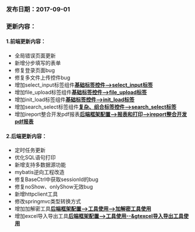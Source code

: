 ### 发布日期：2017-09-01

### 更新内容：

#### 1.前端更新内容：

* 全局错误页面更新
* 新增分步填写的表单
* 修复登录页面bug
* 修复多文件上传控件bug
* 增加select_input标签组件[**基础标签控件--&gt;select_input标签**](ji-ben-biao-dan-kong-jian/selectinput-biao-qian-3010-1-2.md)
* 增加file_upload标签组件[**基础标签控件--&gt;file_upload标签**](ji-ben-biao-dan-kong-jian/fileupload-biao-qian-3010-1-2.md)
* 增加init_load标签组件[**基础标签控件--&gt;init_load标签**](ji-ben-biao-dan-kong-jian/initload-biao-qian-3010-1-2.md)
* 增加search_select标签组件[**复杂、组合标签控件--&gt;search_select标签**](ji-ben-biao-dan-kong-jian/searchselect-biao-qian.md)
* 增加ireport整合开发pdf报表[**后端框架配置--&gt;报表和打印--&gt;ireport整合开发pdf报表**](kuang-jia-she-zhi/bao-biao-he-da-yin/ireportzheng-he-kai-fa-pdf-bao-biao/ireportshi-yong-shuo-ming.md)


#### 2.后端更新内容：

* 定时任务更新
* 优化SQL语句打印
* 新增支持多数据源功能
* mybatis逆向工程改造
* 修复BaseCtrl中获取sessionId的bug
* 修复noShow、onlyShow无效bug
* 新增httpclient工具
* 修改springmvc类型转换方式
* 增加加解密工具[**后端框架配置--&gt;工具使用--&gt;加解密工具使用**](kuang-jia-she-zhi/jia-jie-mi-gong-ju-shi-yong-3010-1-2.md)
* 增加excel导入导出工具[**后端框架配置--&gt;工具使用--&gtexcel导入导出工具使用**](kuang-jia-she-zhi/exceldao-ru-dao-chu-gong-ju-shi-yong-3010-1-2.md)




